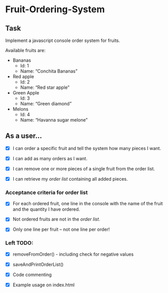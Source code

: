 # Fruit-Ordering-System

## Task
Implement a javascript console order system for fruits.

Available fruits are:
* Bananas
  * Id: 1
  * Name: “Conchita Bananas”
* Red apple
  * Id: 2
  * Name: “Red star apple”
* Green Apple
  * Id: 3
  * Name: “Green diamond”
* Melons
  * Id: 4
  * Name: “Havanna sugar melone”


## As a user...
- [x] I can order a specific fruit and tell the system how many pieces I want.
- [x] I can add as many orders as I want.
- [x] I can remove one or more pieces of a single fruit from the order list.
- [x] I can retrieve my *order list* containing all added pieces.


### Acceptance criteria for order list
- [x] For each ordered fruit, one line in the console with the name of the fruit and the quantity I have ordered.
- [x] Not ordered fruits are not in the *order list*.
- [x] Only one line per fruit – not one line per order!


### Left TODO:
- [x] removeFromOrder() - including check for negative values
- [x] saveAndPrintOrderList()
- [x] Code commenting
- [x] Example usage on index.html










